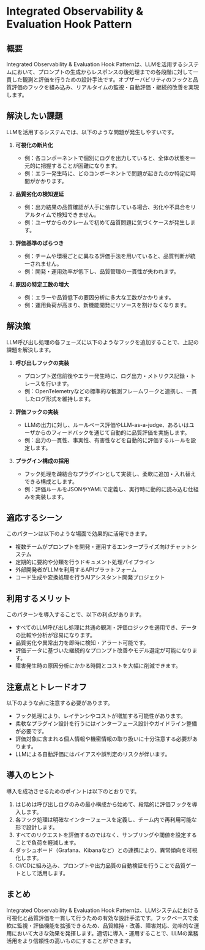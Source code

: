 # Integrated Observability & Evaluation Hook Pattern

## 概要
Integrated Observability & Evaluation Hook Patternは、LLMを活用するシステムにおいて、プロンプトの生成からレスポンスの後処理までの各段階に対して一貫した観測と評価を行うための設計手法です。オブザーバビリティのフックと品質評価のフックを組み込み、リアルタイムの監視・自動評価・継続的改善を実現します。

## 解決したい課題
LLMを活用するシステムでは、以下のような問題が発生しやすいです。

1. **可視化の断片化**
   - 例：各コンポーネントで個別にログを出力していると、全体の状態を一元的に把握することが困難になります。
   - 例：エラー発生時に、どのコンポーネントで問題が起きたのか特定に時間がかかります。

2. **品質劣化の検知遅延**
   - 例：出力結果の品質確認が人手に依存している場合、劣化や不具合をリアルタイムで検知できません。
   - 例：ユーザからのクレームで初めて品質問題に気づくケースが発生します。

3. **評価基準のばらつき**
   - 例：チームや環境ごとに異なる評価手法を用いていると、品質判断が統一されません。
   - 例：開発・運用効率が低下し、品質管理の一貫性が失われます。

4. **原因の特定工数の増大**
   - 例：エラーや品質低下の要因分析に多大な工数がかかります。
   - 例：運用負荷が高まり、新機能開発にリソースを割けなくなります。

## 解決策
LLM呼び出し処理の各フェーズに以下のようなフックを追加することで、上記の課題を解決します。

1. **呼び出しフックの実装**
   - プロンプト送信前後やエラー発生時に、ログ出力・メトリクス記録・トレースを行います。
   - 例：OpenTelemetryなどの標準的な観測フレームワークと連携し、一貫したログ形式を維持します。

2. **評価フックの実装**
   - LLMの出力に対し、ルールベース評価やLLM-as-a-judge、あるいはユーザからのフィードバックを通じて自動的に品質評価を実施します。
   - 例：出力の一貫性、事実性、有害性などを自動的に評価するルールを設定します。

3. **プラグイン構成の採用**
   - フック処理を疎結合なプラグインとして実装し、柔軟に追加・入れ替えできる構成とします。
   - 例：評価ルールをJSONやYAMLで定義し、実行時に動的に読み込む仕組みを実装します。

## 適応するシーン
このパターンは以下のような場面で効果的に活用できます。

- 複数チームがプロンプトを開発・運用するエンタープライズ向けチャットシステム
- 定期的に要約や分類を行うドキュメント処理パイプライン
- 外部開発者がLLMを利用するAPIプラットフォーム
- コード生成や変換処理を行うAIアシスタント開発プロジェクト

## 利用するメリット
このパターンを導入することで、以下の利点があります。

- すべてのLLM呼び出し処理に共通の観測・評価ロジックを適用でき、データの比較や分析が容易になります。
- 品質劣化や異常出力を即時に検知・アラート可能です。
- 評価データに基づいた継続的なプロンプト改善やモデル選定が可能になります。
- 障害発生時の原因分析にかかる時間とコストを大幅に削減できます。

## 注意点とトレードオフ
以下のような点に注意する必要があります。

- フック処理により、レイテンシやコストが増加する可能性があります。
- 柔軟なプラグイン設計を行うにはインターフェース設計やガイドライン整備が必要です。
- 評価対象に含まれる個人情報や機密情報の取り扱いに十分注意する必要があります。
- LLMによる自動評価にはバイアスや誤判定のリスクが伴います。

## 導入のヒント
導入を成功させるためのポイントは以下のとおりです。

1. はじめは呼び出しログのみの最小構成から始めて、段階的に評価フックを導入します。
2. 各フック処理は明確なインターフェースを定義し、チーム内で再利用可能な形で設計します。
3. すべてのリクエストを評価するのではなく、サンプリングや閾値を設定することで負荷を軽減します。
4. ダッシュボード（Grafana、Kibanaなど）との連携により、異常傾向を可視化します。
5. CI/CDに組み込み、プロンプトや出力品質の自動検証を行うことで品質ゲートとして活用します。

## まとめ
Integrated Observability & Evaluation Hook Patternは、LLMシステムにおける可視化と品質評価を一貫して行うための有効な設計手法です。フックベースで柔軟に監視・評価機能を拡張できるため、品質維持・改善、障害対応、効率的な運用において大きな効果を発揮します。適切に導入・運用することで、LLMの業務活用をより信頼性の高いものにすることができます。
